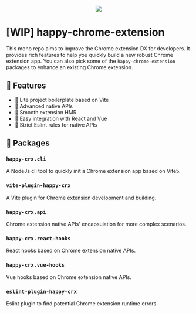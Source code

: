 <p align="center"> <img src="https://github.com/sun0day/chrome-extension-helper/assets/102238922/0c2ed01f-687f-4f8a-939f-8ecedbfb5a59"/></p>

# [WIP] happy-chrome-extension

This mono repo aims to improve the Chrome extension DX for developers. It provides rich features to help you quickly build a new robust Chrome extension app. You can also pick some of the `happy-chrome-extension` packages to enhance an existing Chrome extension. 

## 🚀 Features

- :herb: Lite project boilerplate based on Vite
- 🐎 Advanced native APIs 
- 🐳 Smooth extension HMR
- :electric_plug: Easy integration with React and Vue
- :hammer: Strict Eslint rules for native APIs

## 🦄 Packages

### `happy-crx.cli`

A NodeJs cli tool to quickly init a Chrome extension app based on Vite5.

### `vite-plugin-happy-crx`

A Vite plugin for Chrome extension development and building.

### `happy-crx.api`

Chrome extension native APIs' encapsulation for more complex scenarios. 

### `happy-crx.react-hooks`

React hooks based on Chrome extension native APIs.

### `happy-crx.vue-hooks`

Vue hooks based on Chrome extension native APIs.

### `eslint-plugin-happy-crx`

Eslint plugin to find potential Chrome extension runtime errors.
